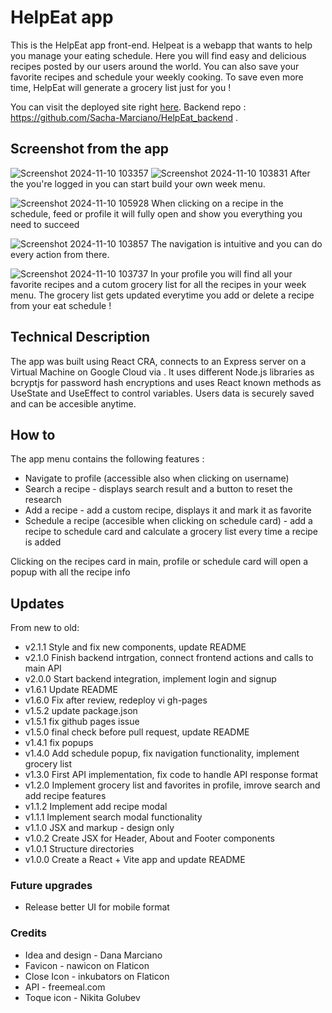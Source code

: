 # HelpEat app

This is the HelpEat app front-end.
Helpeat is a webapp that wants to help you manage your eating schedule.
Here you will find easy and delicious recipes posted by our users around the world.
You can also save your favorite recipes and schedule your weekly cooking.
To save even more time, HelpEat will generate a grocery list just for you !

You can visit the deployed site right [here](https://helpeat.jumpingcrab.com/).
Backend repo : https://github.com/Sacha-Marciano/HelpEat_backend .

## Screenshot from the app

![Screenshot 2024-11-10 103357](https://github.com/user-attachments/assets/3876c8dc-cd8b-4a58-b58b-ee185bbcef32)
![Screenshot 2024-11-10 103831](https://github.com/user-attachments/assets/6441d0bf-3f0f-446e-bf32-cfd7935009f5)
After the you're logged in you can start build your own week menu.

![Screenshot 2024-11-10 105928](https://github.com/user-attachments/assets/f3c858f6-a86a-4a04-96eb-3f7e48ee28ff)
When clicking on a recipe in the schedule, feed or profile it will fully open and show you everything you need to succeed

![Screenshot 2024-11-10 103857](https://github.com/user-attachments/assets/f3e8ce49-be9c-46c3-98b1-3e50d4f0bcda)
The navigation is intuitive and you can do every action from there.

![Screenshot 2024-11-10 103737](https://github.com/user-attachments/assets/a6228e0e-4fec-4758-bd81-b63757d3106c)
In your profile you will find all your favorite recipes and a cutom grocery list for all the recipes in your week menu.
The grocery list gets updated everytime you add or delete a recipe from your eat schedule !

## Technical Description

The app was built using React CRA, connects to an Express server on a Virtual Machine on Google Cloud via . It uses different Node.js libraries as bcryptjs for password hash encryptions and uses React known methods as UseState and UseEffect to control variables.
Users data is securely saved and can be accesible anytime.

## How to

The app menu contains the following features :

- Navigate to profile (accessible also when clicking on username)
- Search a recipe - displays search result and a button to reset the research
- Add a recipe - add a custom recipe, displays it and mark it as favorite
- Schedule a recipe (accesible when clicking on schedule card) - add a recipe to schedule card and calculate a grocery list every time a recipe is added

Clicking on the recipes card in main, profile or schedule card will open a popup with all the recipe info

## Updates

From new to old:

- v2.1.1 Style and fix new components, update README
- v2.1.0 Finish backend intrgation, connect frontend actions and calls to main API
- v2.0.0 Start backend integration, implement login and signup
- v1.6.1 Update README
- v1.6.0 Fix after review, redeploy vi gh-pages
- v1.5.2 update package.json
- v1.5.1 fix github pages issue
- v1.5.0 final check before pull request, update README
- v1.4.1 fix popups
- v1.4.0 Add schedule popup, fix navigation functionality, implement grocery list
- v1.3.0 First API implementation, fix code to handle API response format
- v1.2.0 Implement grocery list and favorites in profile, imrove search and add recipe features
- v1.1.2 Implement add recipe modal
- v1.1.1 Implement search modal functionality
- v1.1.0 JSX and markup - design only
- v1.0.2 Create JSX for Header, About and Footer components
- v1.0.1 Structure directories
- v1.0.0 Create a React + Vite app and update README

### Future upgrades

- Release better UI for mobile format

### Credits

- Idea and design - Dana Marciano
- Favicon - nawicon on Flaticon
- Close Icon - inkubators on Flaticon
- API - freemeal.com
- Toque icon - Nikita Golubev
